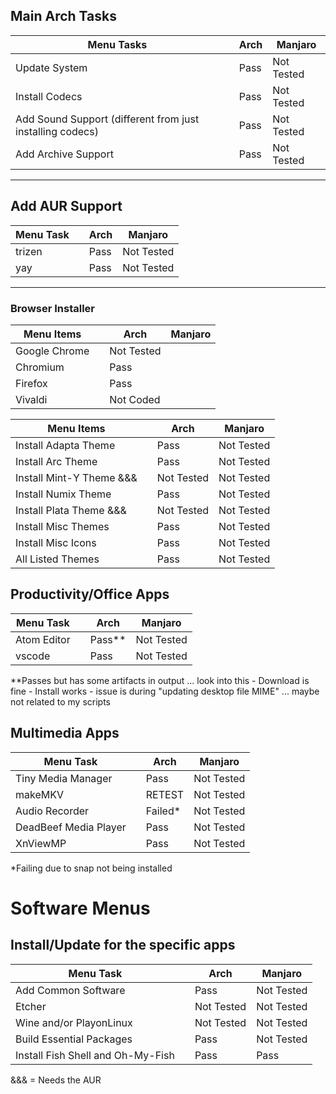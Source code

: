 
## Main Arch Tasks 

| Menu Tasks                                                |   | Arch | Manjaro    |
|-----------------------------------------------------------|---|------|------------|
| Update System                                             |   | Pass | Not Tested |
| Install Codecs                                            |   | Pass | Not Tested |
| Add Sound Support (different from just installing codecs) |   | Pass | Not Tested |
| Add Archive Support                                       |   | Pass | Not Tested |

---
## Add AUR Support 

| Menu Task |   | Arch | Manjaro    |
|-----------|---|------|------------|
| trizen    |   | Pass | Not Tested |
| yay       |   | Pass | Not Tested |

--- 
### Browser Installer 

| Menu Items    |   | Arch       | Manjaro |
|---------------|---|------------|---------|
| Google Chrome |   | Not Tested |         |
| Chromium      |   | Pass       |         |
| Firefox       |   | Pass       |         |
| Vivaldi       |   | Not Coded  |         |


| Menu Items               |   | Arch       | Manjaro    |
|--------------------------|---|------------|------------|
| Install Adapta Theme     |   | Pass       | Not Tested |
| Install Arc Theme        |   | Pass       | Not Tested |
| Install Mint-Y Theme &&& |   | Not Tested | Not Tested |
| Install Numix Theme      |   | Pass       | Not Tested |
| Install Plata Theme &&&  |   | Not Tested | Not Tested |
| Install Misc Themes      |   | Pass       | Not Tested |
| Install Misc Icons       |   | Pass       | Not Tested |
| All Listed Themes        |   | Pass       | Not Tested |


## Productivity/Office Apps 

| Menu Task   |   | Arch   | Manjaro    |
|-------------|---|--------|------------|
| Atom Editor |   | Pass** | Not Tested |
| vscode      |   | Pass   | Not Tested |

**Passes but has some artifacts in output ... look into this 
    - Download is fine 
    - Install works 
      - issue is during "updating desktop file MIME" ... maybe not related to my scripts 


## Multimedia Apps

| Menu Task             |   | Arch    | Manjaro    |
|-----------------------|---|---------|------------|
| Tiny Media Manager    |   | Pass    | Not Tested |
| makeMKV               |   | RETEST    | Not Tested |
| Audio Recorder        |   | Failed* | Not Tested |
| DeadBeef Media Player |   | Pass    | Not Tested |
| XnViewMP              |   | Pass    | Not Tested |

*Failing due to snap not being installed 


# Software Menus
## Install/Update for the specific apps

| Menu Task                         |   | Arch       | Manjaro    |
|-----------------------------------|---|------------|------------|
| Add Common Software               |   | Pass       | Not Tested |
| Etcher                            |   | Not Tested | Not Tested |
| Wine and/or PlayonLinux           |   | Not Tested | Not Tested |
| Build Essential Packages          |   | Pass       | Not Tested |
| Install Fish Shell and Oh-My-Fish |   | Pass       | Pass       |

&&& = Needs the AUR 